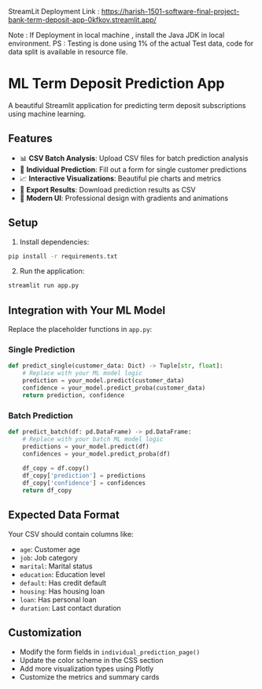 StreamLit Deployment Link : https://harish-1501-software-final-project-bank-term-deposit-app-0kfkov.streamlit.app/

Note : If Deployment in local machine , install the Java JDK in local environment. PS : Testing is done using 1% of the actual Test data, code for data split is available in resource file.


# ML Term Deposit Prediction App

A beautiful Streamlit application for predicting term deposit subscriptions using machine learning.

## Features

- 📊 **CSV Batch Analysis**: Upload CSV files for batch prediction analysis
- 👤 **Individual Prediction**: Fill out a form for single customer predictions
- 📈 **Interactive Visualizations**: Beautiful pie charts and metrics
- 💾 **Export Results**: Download prediction results as CSV
- 🎨 **Modern UI**: Professional design with gradients and animations

## Setup

1. Install dependencies:
```bash
pip install -r requirements.txt
```

2. Run the application:
```bash
streamlit run app.py
```

## Integration with Your ML Model

Replace the placeholder functions in `app.py`:

### Single Prediction
```python
def predict_single(customer_data: Dict) -> Tuple[str, float]:
    # Replace with your ML model logic
    prediction = your_model.predict(customer_data)
    confidence = your_model.predict_proba(customer_data)
    return prediction, confidence
```

### Batch Prediction
```python
def predict_batch(df: pd.DataFrame) -> pd.DataFrame:
    # Replace with your batch ML model logic
    predictions = your_model.predict(df)
    confidences = your_model.predict_proba(df)
    
    df_copy = df.copy()
    df_copy['prediction'] = predictions
    df_copy['confidence'] = confidences
    return df_copy
```

## Expected Data Format

Your CSV should contain columns like:
- `age`: Customer age
- `job`: Job category
- `marital`: Marital status
- `education`: Education level
- `default`: Has credit default
- `housing`: Has housing loan
- `loan`: Has personal loan
- `duration`: Last contact duration

## Customization

- Modify the form fields in `individual_prediction_page()`
- Update the color scheme in the CSS section
- Add more visualization types using Plotly
- Customize the metrics and summary cards
